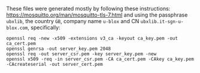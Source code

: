 These files were generated mostly by following these instructions: https://mosquitto.org/man/mosquitto-tls-7.html and using the passphrase `ubxlib`, the country `GB`, company name `u-blox` and CN `ubxlib.it-sgn-u-blox.com`, specifically:

```
openssl req -new -x509 -extensions v3_ca -keyout ca_key.pem -out ca_cert.pem
openssl genrsa -out server_key.pem 2048
openssl req -out server_csr.pem -key server_key.pem -new
openssl x509 -req -in server_csr.pem -CA ca_cert.pem -CAkey ca_key.pem -CAcreateserial -out server_cert.pem
```